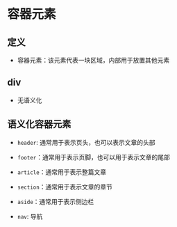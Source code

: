# 容器元素

## 定义

*   容器元素：该元素代表一块区域，内部用于放置其他元素

## div

*   无语义化

## 语义化容器元素

*   `header`: 通常用于表示页头，也可以表示文章的头部

*   `footer`：通常用于表示页脚，也可以用于表示文章的尾部

*   `article`：通常用于表示整篇文章

*   `section`：通常用于表示文章的章节

*   `aside`：通常用于表示侧边栏

*   `nav`: 导航

